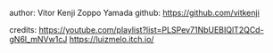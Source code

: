 author:
	Vitor Kenji Zoppo Yamada
	github: https://github.com/vitkenji

credits:
	https://youtube.com/playlist?list=PLSPev71NbUEBIQlT2QCd-gN6l_mNVw1cJ
	https://luizmelo.itch.io/
